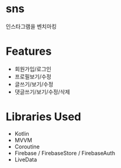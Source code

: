 sns
============
인스타그램을 벤치마킹

Features
============
- 회원가입/로그인
- 프로필보기/수정
- 글쓰기/보기/수정
- 댓글쓰기/보기/수정/삭제


Libraries Used
============
- Kotlin
- MVVM
- Coroutine
- Firebase / FirebaseStore / FirebaseAuth
- LiveData
